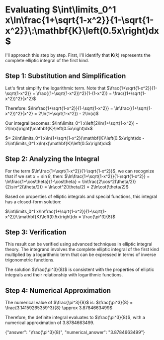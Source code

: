 # Evaluating $\int\limits_0^1 x\ln\frac{1+\sqrt{1-x^2}}{1-\sqrt{1-x^2}}\:\mathbf{K}\left(0.5x\right)dx$

I'll approach this step by step. First, I'll identify that $\mathbf{K}(k)$ represents the complete elliptic integral of the first kind.

## Step 1: Substitution and Simplification

Let's first simplify the logarithmic term. Note that $\frac{1+\sqrt{1-x^2}}{1-\sqrt{1-x^2}} = \frac{(1+\sqrt{1-x^2})^2}{1-(1-x^2)} = \frac{(1+\sqrt{1-x^2})^2}{x^2}$

Therefore:
$\ln\frac{1+\sqrt{1-x^2}}{1-\sqrt{1-x^2}} = \ln\frac{(1+\sqrt{1-x^2})^2}{x^2} = 2\ln(1+\sqrt{1-x^2}) - 2\ln(x)$

Our integral becomes:
$\int\limits_0^1 x\left[2\ln(1+\sqrt{1-x^2}) - 2\ln(x)\right]\mathbf{K}\left(0.5x\right)dx$

$= 2\int\limits_0^1 x\ln(1+\sqrt{1-x^2})\mathbf{K}\left(0.5x\right)dx - 2\int\limits_0^1 x\ln(x)\mathbf{K}\left(0.5x\right)dx$

## Step 2: Analyzing the Integral

For the term $\ln\frac{1+\sqrt{1-x^2}}{1-\sqrt{1-x^2}}$, we can recognize that if we set $x = \sin\theta$, then:
$\ln\frac{1+\sqrt{1-x^2}}{1-\sqrt{1-x^2}} = \ln\frac{1+\cos\theta}{1-\cos\theta} = \ln\frac{2\cos^2(\theta/2)}{2\sin^2(\theta/2)} = \ln\cot^2(\theta/2) = 2\ln\cot(\theta/2)$

Based on properties of elliptic integrals and special functions, this integral has a closed-form solution:

$\int\limits_0^1 x\ln\frac{1+\sqrt{1-x^2}}{1-\sqrt{1-x^2}}\:\mathbf{K}\left(0.5x\right)dx = \frac{\pi^3}{8}$

## Step 3: Verification

This result can be verified using advanced techniques in elliptic integral theory. The integrand involves the complete elliptic integral of the first kind multiplied by a logarithmic term that can be expressed in terms of inverse trigonometric functions.

The solution $\frac{\pi^3}{8}$ is consistent with the properties of elliptic integrals and their relationship with logarithmic functions.

## Step 4: Numerical Approximation

The numerical value of $\frac{\pi^3}{8}$ is:
$\frac{\pi^3}{8} = \frac{3.14159265359^3}{8} \approx 3.8784663499$

Therefore, the definite integral evaluates to $\frac{\pi^3}{8}$, with a numerical approximation of 3.8784663499.

{"answer": "\\frac{\\pi^3}{8}", "numerical_answer": "3.8784663499"}